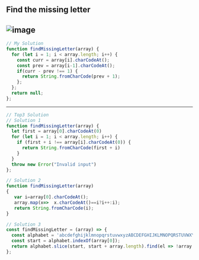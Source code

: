 ## Find the missing letter
![image](https://user-images.githubusercontent.com/99033220/177236288-11bd9eb5-0a93-4c90-8002-6e0e27be22a2.png)
---
```JavaScript
// My Solution
function findMissingLetter(array) {
  for (let i = 1; i < array.length; i++) {
    const curr = array[i].charCodeAt();
    const prev = array[i-1].charCodeAt();
    if(curr - prev !== 1) {
      return String.fromCharCode(prev + 1);
    };
  };
  return null;
};
```
---
```JavaScript
// Top3 Solution
// Solution 1
function findMissingLetter(array) {
  let first = array[0].charCodeAt(0)
  for (let i = 1; i < array.length; i++) {
    if (first + i !== array[i].charCodeAt(0)) {
      return String.fromCharCode(first + i)
    }
  }
  throw new Error("Invalid input")
};

// Solution 2
function findMissingLetter(array)
{
   var i=array[0].charCodeAt();
   array.map(x=>  x.charCodeAt()==i?i++:i);
   return String.fromCharCode(i);
}

// Solution 3
const findMissingLetter = (array) => {
  const alphabet = 'abcdefghijklmnopqrstuvwxyzABCDEFGHIJKLMNOPQRSTUVWXYZ'.split('');
  const start = alphabet.indexOf(array[0]);
  return alphabet.slice(start, start + array.length).find(el => !array.includes(el));
};
```
